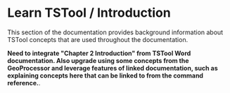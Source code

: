 # Learn TSTool / Introduction #

This section of the documentation provides background information about TSTool
concepts that are used throughout the documentation.

**Need to integrate "Chapter 2 Introduction" from TSTool Word documentation.
Also upgrade using some concepts from the GeoProcessor and leverage features of linked documentation,
such as explaining concepts here that can be linked to from the command reference.**.
